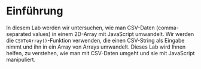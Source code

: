 # Einführung

In diesem Lab werden wir untersuchen, wie man CSV-Daten (comma-separated values) in einem 2D-Array mit JavaScript umwandelt. Wir werden die `CSVToArray()`-Funktion verwenden, die einen CSV-String als Eingabe nimmt und ihn in ein Array von Arrays umwandelt. Dieses Lab wird Ihnen helfen, zu verstehen, wie man mit CSV-Daten umgeht und sie mit JavaScript manipuliert.
